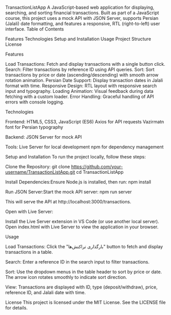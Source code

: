 TransactionListApp
A JavaScript-based web application for displaying, searching, and sorting financial transactions. Built as part of a JavaScript course, this project uses a mock API with JSON Server, supports Persian (Jalali) date formatting, and features a responsive, RTL (right-to-left) user interface.
Table of Contents

Features
Technologies
Setup and Installation
Usage
Project Structure
License

Features

Load Transactions: Fetch and display transactions with a single button click.
Search: Filter transactions by reference ID using API queries.
Sort: Sort transactions by price or date (ascending/descending) with smooth arrow rotation animation.
Persian Date Support: Display transaction dates in Jalali format with time.
Responsive Design: RTL layout with responsive search input and typography.
Loading Animation: Visual feedback during data fetching with a custom loader.
Error Handling: Graceful handling of API errors with console logging.

Technologies

Frontend:
HTML5, CSS3, JavaScript (ES6)
Axios for API requests
Vazirmatn font for Persian typography


Backend:
JSON Server for mock API


Tools:
Live Server for local development
npm for dependency management



Setup and Installation
To run the project locally, follow these steps:

Clone the Repository:
git clone https://github.com/your-username/TransactionListApp.git
cd TransactionListApp


Install Dependencies:Ensure Node.js is installed, then run:
npm install


Run JSON Server:Start the mock API server:
npm run server

This will serve the API at http://localhost:3000/transactions.

Open with Live Server:

Install the Live Server extension in VS Code (or use another local server).
Open index.html with Live Server to view the application in your browser.



Usage

Load Transactions:
Click the "بارگذاری تراکنش‌ها" button to fetch and display transactions in a table.


Search:
Enter a reference ID in the search input to filter transactions.


Sort:
Use the dropdown menus in the table header to sort by price or date.
The arrow icon rotates smoothly to indicate sort direction.


View:
Transactions are displayed with ID, type (deposit/withdraw), price, reference ID, and Jalali date with time.


License
This project is licensed under the MIT License. See the LICENSE file for details.
